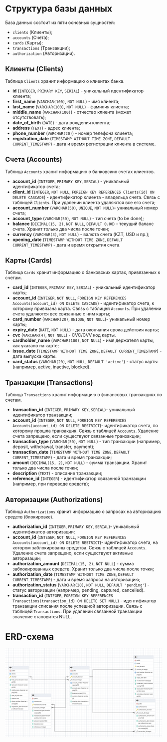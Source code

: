 # Структура базы данных

База данных состоит из пяти основных сущностей: 
- `clients` (Клиенты);
- `accounts` (Счета);
- `cards` (Карты);
- `transactions` (Транзакции);
- `authorization` (Авторизации).

## Клиенты (Clients)

Таблица `Clients` хранит информацию о клиентах банка.

* **id** (`INTEGER`, `PRIMARY KEY`, `SERIAL`) - уникальный идентификатор клиента;
* **first_name** (`VARCHAR(100)`, `NOT NULL`) - имя клиента;
* **last_name** (`VARCHAR(100)`, `NOT NULL`) - фамилия клиента;
* **middle_name** (`VARCHAR(100)`) - отчество клиента (может отсутствовать);
* **date_of_birth** (`DATE`) - дата рождения клиента;
* **address** (`TEXT`) - адрес клиента;
* **phone_number** (`VARCHAR(20)`) - номер телефона клиента;
* **registration_date** (`TIMESTAMP WITHOUT TIME ZONE`, `DEFAULT CURRENT_TIMESTAMP`) - дата и время регистрации клиента в системе.

## Счета (Accounts)

Таблица `Accounts` хранит информацию о банковских счетах клиентов.

* **account_id** (`INTEGER`, `PRIMARY KEY`, `SERIAL`) -  уникальный идентификатор счета;
* **client_id** (`INTEGER`, `NOT NULL`, `FOREIGN KEY REFERENCES Clients(id) ON DELETE CASCADE`) - идентификатор клиента - владельца счета. Связь с таблицей `Clients`. При удалении клиента удаляются все его счета;
* **account_number** (`VARCHAR(50)`, `UNIQUE`, `NOT NULL`)- уникальный номер счета;
* **account_type** (`VARCHAR(50)`, `NOT NULL`) - тип счета (to be done);
* **balance** (`DECIMAL(15, 2)`, `NOT NULL`, `DEFAULT 0.00`) - текущий баланс счета. Хранит только два числа после точки;
* **currency** (`VARCHAR(3)`, `NOT NULL`) - валюта счета (KZT, USD и пр.);
* **opening_date** (`TIMESTAMP WITHOUT TIME ZONE`, `DEFAULT CURRENT_TIMESTAMP`) - дата и время открытия счета.

## Карты (Cards)

Таблица `Cards` хранит информацию о банковских картах, привязанных к счетам.

* **card_id** (`INTEGER`, `PRIMARY KEY`, `SERIAL`) - уникальный идентификатор карты;
* **account_id** (`INTEGER`, `NOT NULL`, `FOREIGN KEY REFERENCES Accounts(account_id) ON DELETE CASCADE`) - идентификатор счета, к которому привязана карта. Связь с таблицей `Accounts`. При удалении счета удаляются все связанные с ним карты;
* **card_number** (`VARCHAR(20)`, `UNIQUE`, `NOT NULL`)- уникальный номер карты;
* **expiry_date** (`DATE`, `NOT NULL`) - дата окончания срока действия карты;
* **cvc** (`VARCHAR(4)`, `NOT NULL`) - CVC/CVV код карты.
* **cardholder_name** (`VARCHAR(100)`, `NOT NULL`) - имя держателя карты, как указано на карте;
* **issue_date** (`TIMESTAMP WITHOUT TIME ZONE`, `DEFAULT CURRENT_TIMESTAMP`) - дата выпуска карты.
* **card_status** (`VARCHAR(20)`, `NOT NULL`, `DEFAULT 'active'`) - статус карты (например, active, inactive, blocked).

## Транзакции (Transactions)

Таблица `Transactions` хранит информацию о финансовых транзакциях по счетам.

* **transaction_id** (`INTEGER`, `PRIMARY KEY`, `SERIAL`)- уникальный идентификатор транзакции;
* **account_id** (`INTEGER`, `NOT NULL`, `FOREIGN KEY REFERENCES Accounts(account_id) ON DELETE RESTRICT`)- идентификатор счета, по которому прошла транзакция. Связь с таблицей `Accounts`. Удаление счета запрещено, если существуют связанные транзакции;
* **transaction_type** (`VARCHAR(50)`, `NOT NULL`) - тип транзакции (например, deposit, withdrawal, transfer, payment);
* **transaction_date** (`TIMESTAMP WITHOUT TIME ZONE`, `DEFAULT CURRENT_TIMESTAMP`) - дата и время транзакции;
* **amount** (`DECIMAL(15, 2)`, `NOT NULL`) - сумма транзакции. Хранит только два числа после точки;
* **description** (`TEXT`) - описание транзакции;
* **reference_id** (`INTEGER`) - идентификатор связанной транзакции (например, при переводе средств);

## Авторизации (Authorizations)

Таблица `Authorizations` хранит информацию о запросах на авторизацию средств (блокировке).

* **authorization_id** (`INTEGER`, `PRIMARY KEY`, `SERIAL`)- уникальный идентификатор авторизации;
* **account_id** (`INTEGER`, `NOT NULL`, `FOREIGN KEY REFERENCES Accounts(account_id) ON DELETE RESTRICT`)- идентификатор счета, на котором заблокированы средства. Связь с таблицей `Accounts`. Удаление счета запрещено, если существуют активные авторизации;
* **authorization_amount** (`DECIMAL(15, 2)`, `NOT NULL`) - сумма заблокированных средств. Хранит только два числа после точки;
* **authorization_date** (`TIMESTAMP WITHOUT TIME ZONE`, `DEFAULT CURRENT_TIMESTAMP`) - дата и время запроса на авторизацию;
* **authorization_status** (`VARCHAR(20)`, `NOT NULL`, `DEFAULT 'pending'`) - статус авторизации (например, pending, captured, cancelled).
* **transaction_id** (`INTEGER`, `FOREIGN KEY REFERENCES Transactions(transaction_id) ON DELETE SET NULL`) - идентификатор транзакции списания после успешной авторизации. Связь с таблицей `Transactions`. При удалении связанной транзакции значение становится NULL.

# ERD-схема

![](erd-database.png)